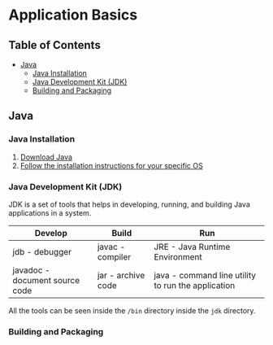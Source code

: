 # Application Basics

## Table of Contents

-   [Java](##java)
    -   [Java Installation](##java-installation)
    -   [Java Development Kit (JDK)](##java-development-kit-jdk)
    -   [Building and Packaging](##building-and-packaging)

## Java

### Java Installation

1.  [Download Java](https:www.oracle.com/java/technologies/downloads/)
2.  [Follow the installation instructions for your specific
    OS](https:docs.oracle.com/en/java/javase/21/install/overview-jdk-installation.html)

### Java Development Kit (JDK)

JDK is a set of tools that helps in developing, running, and building
Java applications in a system.

  | Develop                        | Build              | Run                                                |
  |--------------------------------|--------------------|----------------------------------------------------|
  | jdb - debugger                 | javac - compiler   | JRE - Java Runtime Environment                     |
  | javadoc - document source code | jar - archive code | java - command line utility to run the application |

All the tools can be seen inside the `/bin` directory inside the `jdk`
directory.

### Building and Packaging
